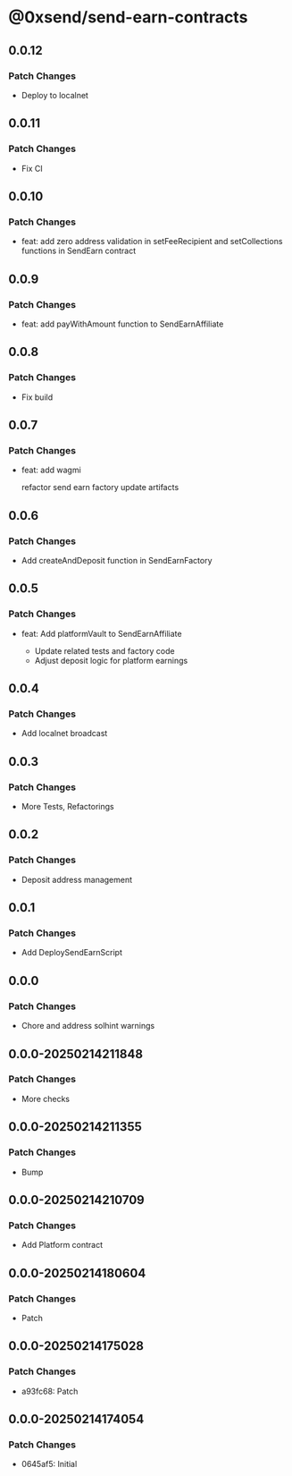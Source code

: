 # @0xsend/send-earn-contracts

## 0.0.12

### Patch Changes

- Deploy to localnet

## 0.0.11

### Patch Changes

- Fix CI

## 0.0.10

### Patch Changes

- feat: add zero address validation in setFeeRecipient and setCollections functions in SendEarn contract

## 0.0.9

### Patch Changes

- feat: add payWithAmount function to SendEarnAffiliate

## 0.0.8

### Patch Changes

- Fix build

## 0.0.7

### Patch Changes

- feat: add wagmi

  refactor send earn factory
  update artifacts

## 0.0.6

### Patch Changes

- Add createAndDeposit function in SendEarnFactory

## 0.0.5

### Patch Changes

- feat: Add platformVault to SendEarnAffiliate

  - Update related tests and factory code
  - Adjust deposit logic for platform earnings

## 0.0.4

### Patch Changes

- Add localnet broadcast

## 0.0.3

### Patch Changes

- More Tests, Refactorings

## 0.0.2

### Patch Changes

- Deposit address management

## 0.0.1

### Patch Changes

- Add DeploySendEarnScript

## 0.0.0

### Patch Changes

- Chore and address solhint warnings

## 0.0.0-20250214211848

### Patch Changes

- More checks

## 0.0.0-20250214211355

### Patch Changes

- Bump

## 0.0.0-20250214210709

### Patch Changes

- Add Platform contract

## 0.0.0-20250214180604

### Patch Changes

- Patch

## 0.0.0-20250214175028

### Patch Changes

- a93fc68: Patch

## 0.0.0-20250214174054

### Patch Changes

- 0645af5: Initial
